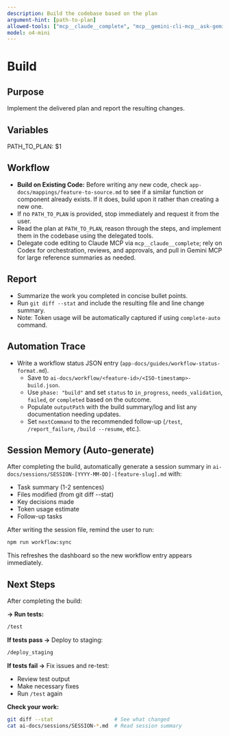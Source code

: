 ```yaml
---
description: Build the codebase based on the plan
argument-hint: [path-to-plan]
allowed-tools: ["mcp__claude__complete", "mcp__gemini-cli-mcp__ask-gemini", "Read", "Write", "Edit", "run_shell_command", "Bash"]
model: o4-mini
---
```


# Build

## Purpose
Implement the delivered plan and report the resulting changes.

## Variables
PATH_TO_PLAN: $1

## Workflow
- **Build on Existing Code:** Before writing any new code, check `app-docs/mappings/feature-to-source.md` to see if a similar function or component already exists. If it does, build upon it rather than creating a new one.
- If no `PATH_TO_PLAN` is provided, stop immediately and request it from the user.
- Read the plan at `PATH_TO_PLAN`, reason through the steps, and implement them in the codebase using the delegated tools.
- Delegate code editing to Claude MCP via `mcp__claude__complete`; rely on Codex for orchestration, reviews, and approvals, and pull in Gemini MCP for large reference summaries as needed.

## Report
- Summarize the work you completed in concise bullet points.
- Run `git diff --stat` and include the resulting file and line change summary.
- Note: Token usage will be automatically captured if using `complete-auto` command.

## Automation Trace
- Write a workflow status JSON entry (`app-docs/guides/workflow-status-format.md`).
  - Save to `ai-docs/workflow/<feature-id>/<ISO-timestamp>-build.json`.
  - Use `phase: "build"` and set `status` to `in_progress`, `needs_validation`, `failed`, or `completed` based on the outcome.
  - Populate `outputPath` with the build summary/log and list any documentation needing updates.
  - Set `nextCommand` to the recommended follow-up (`/test`, `/report_failure`, `/build --resume`, etc.).

## Session Memory (Auto-generate)
After completing the build, automatically generate a session summary in `ai-docs/sessions/SESSION-[YYYY-MM-DD]-[feature-slug].md` with:
- Task summary (1-2 sentences)
- Files modified (from git diff --stat)
- Key decisions made
- Token usage estimate
- Follow-up tasks

After writing the session file, remind the user to run:
```bash
npm run workflow:sync
```

This refreshes the dashboard so the new workflow entry appears immediately.

## Next Steps
After completing the build:

**→ Run tests:**
```bash
/test
```

**If tests pass →** Deploy to staging:
```bash
/deploy_staging
```

**If tests fail →** Fix issues and re-test:
- Review test output
- Make necessary fixes
- Run `/test` again

**Check your work:**
```bash
git diff --stat                    # See what changed
cat ai-docs/sessions/SESSION-*.md  # Read session summary
```
